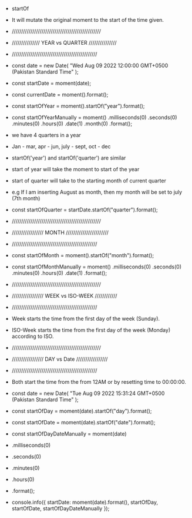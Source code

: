 - startOf
- It will mutate the original moment to the start of the time given.


- ////////////////////////////////////////////////
- /////////////// YEAR vs QUARTER ///////////////
- //////////////////////////////////////////////

- const date = new Date(
    "Wed Aug 09 2022 12:00:00 GMT+0500 (Pakistan Standard Time"
  );
- const startDate = moment(date);

-  const currentDate = moment().format();

-  const startOfYear = moment().startOf("year").format();
-  const startOfYearManually = moment()
    .milliseconds(0)
    .seconds(0)
    .minutes(0)
    .hours(0)
    .date(1)
    .month(0)
    .format();

-  we have 4 quarters in a year
-  Jan - mar, apr - jun, july - sept, oct - dec
-  startOf('year') and startOf('quarter') are similar
-  start of year will take the moment to start of the year
-  start of quarter will take to the starting month of current quarter
-  e.g If I am inserting August as month, then my month will be set to july (7th month)
-  const startOfQuarter = startDate.startOf("quarter").format();

- ////////////////////////////////////////////////
- ///////////////// MONTH ///////////////////////
- //////////////////////////////////////////////

- const startOfMonth = moment().startOf("month").format();
-  const startOfMonthManually = moment()
    .milliseconds(0)
    .seconds(0)
    .minutes(0)
    .hours(0)
    .date(1)
    .format();
    

- ////////////////////////////////////////////////
- ///////////////// WEEK vs ISO-WEEK ////////////
- //////////////////////////////////////////////

- Week starts the time from the first day of the week (Sunday).
- ISO-Week starts the time from the first day of the week (Monday) according to ISO.


- ////////////////////////////////////////////////
- ///////////////// DAY vs Date /////////////////
- //////////////////////////////////////////////

- Both start the time from the from 12AM or by resetting time to 00:00:00.

- const date = new Date(
    "Tue Aug 09 2022 15:31:24 GMT+0500 (Pakistan Standard Time"
  );

-  const startOfDay = moment(date).startOf("day").format();
-  const startOfDate = moment(date).startOf("date").format();

-  const startOfDayDateManually = moment(date)
-    .milliseconds(0)
-    .seconds(0)
-    .minutes(0)
-    .hours(0)
-    .format();

-  console.info({
    startDate: moment(date).format(),
    startOfDay,
    startOfDate,
    startOfDayDateManually
  });

